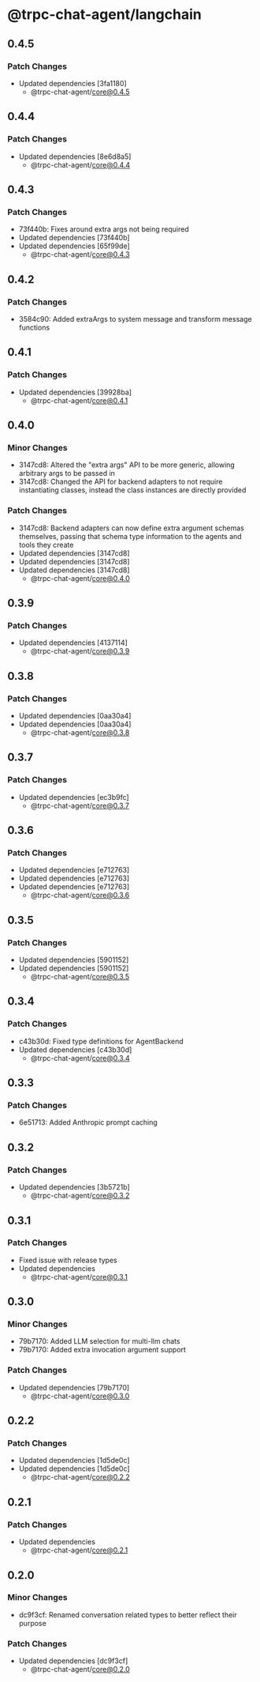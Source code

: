 # @trpc-chat-agent/langchain

## 0.4.5

### Patch Changes

- Updated dependencies [3fa1180]
  - @trpc-chat-agent/core@0.4.5

## 0.4.4

### Patch Changes

- Updated dependencies [8e6d8a5]
  - @trpc-chat-agent/core@0.4.4

## 0.4.3

### Patch Changes

- 73f440b: Fixes around extra args not being required
- Updated dependencies [73f440b]
- Updated dependencies [65f99de]
  - @trpc-chat-agent/core@0.4.3

## 0.4.2

### Patch Changes

- 3584c90: Added extraArgs to system message and transform message functions

## 0.4.1

### Patch Changes

- Updated dependencies [39928ba]
  - @trpc-chat-agent/core@0.4.1

## 0.4.0

### Minor Changes

- 3147cd8: Altered the "extra args" API to be more generic, allowing arbitrary args to be passed in
- 3147cd8: Changed the API for backend adapters to not require instantiating classes, instead the class instances are directly provided

### Patch Changes

- 3147cd8: Backend adapters can now define extra argument schemas themselves, passing that schema type information to the agents and tools they create
- Updated dependencies [3147cd8]
- Updated dependencies [3147cd8]
- Updated dependencies [3147cd8]
  - @trpc-chat-agent/core@0.4.0

## 0.3.9

### Patch Changes

- Updated dependencies [4137114]
  - @trpc-chat-agent/core@0.3.9

## 0.3.8

### Patch Changes

- Updated dependencies [0aa30a4]
- Updated dependencies [0aa30a4]
  - @trpc-chat-agent/core@0.3.8

## 0.3.7

### Patch Changes

- Updated dependencies [ec3b9fc]
  - @trpc-chat-agent/core@0.3.7

## 0.3.6

### Patch Changes

- Updated dependencies [e712763]
- Updated dependencies [e712763]
- Updated dependencies [e712763]
  - @trpc-chat-agent/core@0.3.6

## 0.3.5

### Patch Changes

- Updated dependencies [5901152]
- Updated dependencies [5901152]
  - @trpc-chat-agent/core@0.3.5

## 0.3.4

### Patch Changes

- c43b30d: Fixed type definitions for AgentBackend
- Updated dependencies [c43b30d]
  - @trpc-chat-agent/core@0.3.4

## 0.3.3

### Patch Changes

- 6e51713: Added Anthropic prompt caching

## 0.3.2

### Patch Changes

- Updated dependencies [3b5721b]
  - @trpc-chat-agent/core@0.3.2

## 0.3.1

### Patch Changes

- Fixed issue with release types
- Updated dependencies
  - @trpc-chat-agent/core@0.3.1

## 0.3.0

### Minor Changes

- 79b7170: Added LLM selection for multi-llm chats
- 79b7170: Added extra invocation argument support

### Patch Changes

- Updated dependencies [79b7170]
  - @trpc-chat-agent/core@0.3.0

## 0.2.2

### Patch Changes

- Updated dependencies [1d5de0c]
- Updated dependencies [1d5de0c]
  - @trpc-chat-agent/core@0.2.2

## 0.2.1

### Patch Changes

- Updated dependencies
  - @trpc-chat-agent/core@0.2.1

## 0.2.0

### Minor Changes

- dc9f3cf: Renamed conversation related types to better reflect their purpose

### Patch Changes

- Updated dependencies [dc9f3cf]
  - @trpc-chat-agent/core@0.2.0
